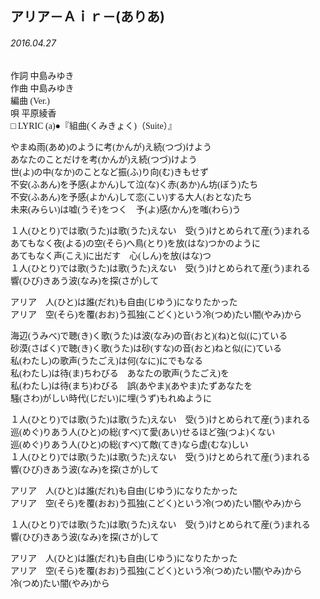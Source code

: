 ## アリア－Ａｉｒ－(ありあ)
###### 2016.04.27

<font face="YU Mincho" bold=weight>

作詞     中島みゆき　　　　　   
作曲      中島みゆき  　　　   
編曲 (Ver.)   
唄  平原綾香       
□ LYRIC (a)●『組曲(くみきょく)（Suite）』  


やまぬ雨(あめ)のように考(かんが)え続(つづ)けよう   
あなたのことだけを考(かんが)え続(つづ)けよう   
世(よ)の中(なか)のことなど振(ふ)り向(む)きもせず   
不安(ふあん)を予感(よかん)して泣(な)く赤(あか)ん坊(ぼう)たち   
不安(ふあん)を予感(よかん)して恋(こい)する大人(おとな)たち   
未来(みらい)は嘘(うそ)をつく　予(よ)感(かん)を嗤(わら)う   

１人(ひとり)では歌(うた)は歌(うた)えない　受(う)けとめられて産(う)まれる   
あてもなく夜(よる)の空(そら)へ鳥(とり)を放(はな)つかのように   
あてもなく声(こえ)に出だす　心(しん)を放(はな)つ   
１人(ひとり)では歌(うた)は歌(うた)えない　受(う)けとめられて産(う)まれる   
響(ひび)きあう波(なみ)を探(さが)して   
   
アリア　人(ひと)は誰(だれ)も自由(じゆう)になりたかった   
アリア　空(そら)を覆(おお)う孤独(こどく)という冷(つめ)たい闇(やみ)から   
   
   
海辺(うみべ)で聴(き)く歌(うた)は波(なみ)の音(おと)(ね)と似(に)ている   
砂漠(さばく)で聴(き)く歌(うた)は砂(すな)の音(おと)ねと似(に)ている   
私(わたし)の歌声(うたごえ)は何(なに)にでもなる   
私(わたし)は待(ま)ちわびる　あなたの歌声(うたごえ)を   
私(わたし)は待(まち)わびる　誤(あやま)(あやま)たずあなたを   
騒(さわ)がしい時代(じだい)に埋(うず)もれぬように   
   
１人(ひとり)では歌(うた)は歌(うた)えない　受(う)けとめられて産(う)まれる   
巡(めぐ)りあう人(ひと)の総(すべ)て愛(あい)せるほど強(つよ)くない   
巡(めぐ)りあう人(ひと)の総(すべ)て敵(てき)なら虚(むな)しい   
１人(ひとり)では歌(うた)は歌(うた)えない　受(う)けとめられて産(う)まれる   
響(ひび)きあう波(なみ)を探(さが)して   
   
アリア　人(ひと)は誰(だれ)も自由(じゆう)になりたかった   
アリア　空(そら)を覆(おお)う孤独(こどく)という冷(つめ)たい闇(やみ)から   
   
１人(ひとり)では歌(うた)は歌(うた)えない　受(う)けとめられて産(う)まれる   
響(ひび)きあう波(なみ)を探(さが)して   
   
アリア　人(ひと)は誰(だれ)も自由(じゆう)になりたかった   
アリア　空(そら)を覆(おお)う孤独(こどく)という冷(つめ)たい闇(やみ)から   
冷(つめ)たい闇(やみ)から   


</font>